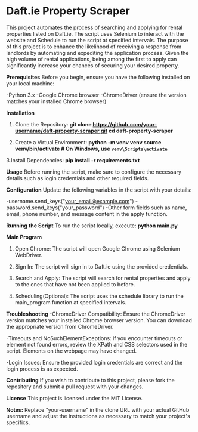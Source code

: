 # Daft.ie Property Scraper
This project automates the process of searching and applying for rental properties listed on Daft.ie. The script uses Selenium to interact with the website and Schedule to run the script at specified intervals. The purpose of this project is to enhance the likelihood of receiving a response from landlords by automating and expediting the application process. Given the high volume of rental applications, being among the first to apply can significantly increase your chances of securing your desired property.


**Prerequisites**
Before you begin, ensure you have the following installed on your local machine:

-Python 3.x
-Google Chrome browser
-ChromeDriver (ensure the version matches your installed Chrome browser)


**Installation**
1. Clone the Repository:
**git clone https://github.com/your-username/daft-property-scraper.git
cd daft-property-scraper**

2. Create a Virtual Environment:
**python -m venv venv
source venv/bin/activate  # On Windows, use `venv\Scripts\activate`**

3.Install Dependencies:
**pip install -r requirements.txt**


**Usage**
Before running the script, make sure to configure the necessary details such as login credentials and other required fields.

**Configuration**
Update the following variables in the script with your details:

-username.send_keys("your_email@example.com")
-password.send_keys("your_password")
-Other form fields such as name, email, phone number, and message content in the apply function.


**Running the Script**
To run the script locally, execute:
**python main.py**

**Main Program**
1. Open Chrome:
The script will open Google Chrome using Selenium WebDriver.

2. Sign In:
The script will sign in to Daft.ie using the provided credentials.

3. Search and Apply:
The script will search for rental properties and apply to the ones that have not been applied to before.

4. Scheduling(Optional):
The script uses the schedule library to run the main_program function at specified intervals.


**Troubleshooting**
-ChromeDriver Compatibility:
Ensure the ChromeDriver version matches your installed Chrome browser version. You can download the appropriate version from ChromeDriver.

-Timeouts and NoSuchElementExceptions:
If you encounter timeouts or element not found errors, review the XPath and CSS selectors used in the script. Elements on the webpage may have changed.

-Login Issues:
Ensure the provided login credentials are correct and the login process is as expected.


**Contributing**
If you wish to contribute to this project, please fork the repository and submit a pull request with your changes.


**License**
This project is licensed under the MIT License.

**Notes:** Replace "your-username" in the clone URL with your actual GitHub username and adjust the instructions as necessary to match your project's specifics.
